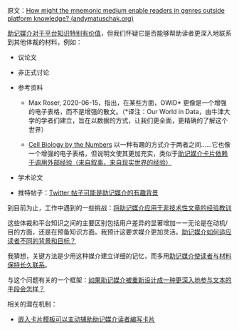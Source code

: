 原文：[How might the mnemonic medium enable readers in genres outside platform knowledge? (andymatuschak.org)](https://notes.andymatuschak.org/z57S2Fte6gAnnM1gCS2nHpH7NYAiXD8KeDfvZ)

[助记媒介对于平台知识特别有价值](https://notes.andymatuschak.org/z2bwNMKjXjzp9tGrK6Hm7PXpoEeNAG9M65JW6)，但我们怀疑它是否能够帮助读者更深入地联系到其他体裁的材料，例如：

- 议论文

- 非正式讨论

- 参考资料

  - Max Roser, 2020-06-15，指出，在某些方面，OWiD\* 更像是一个增强的电子表格，而不是增强的散文。（\*译注：Our World in Data，由牛津大学的学者们建立，旨在以数据的方式，让我们更全面，更精确的了解这个世界）

  - [Cell Biology by the Numbers](https://notes.andymatuschak.org/zXBk7GLFDaxgd6oMsRd5Jdr17dnCtik3MQ8) 以一种有趣的方式介于两者之间……它也像一个增强的电子表格，但说明文使其更加充实，类似于[助记媒介卡片依赖于调用外部经验（来自叙事，来自现实世界的经验）](https://notes.andymatuschak.org/zBnpJjh6V7yrWbNBJ39Gx2TXiyXVQ4jByPc)

- 学术论文

- 推特帖子：[Twitter 帖子可能是助记媒介的有趣背景](https://notes.andymatuschak.org/z4rDaiTpdFf2nmTEuHyyR8RfQWaMZn5gRtxcb)

到目前为止，工作中遇到的一些挑战：[将助记媒介应用于非技术性文章的经验教训](https://notes.andymatuschak.org/ztWkeRtP1VRttCcrGPmDH6trs3vobziJMHT)

这些体裁和平台知识之间的主要区别包括用户差异的显著增加ーー无论是在动机/目的方面，还是在预备知识方面。我预计这要求媒介更加灵活。[助记媒介如何适应读者不同的背景和目标？](https://notes.andymatuschak.org/z287gqhS79WChEm7zRiB5vcuVAXYCnn3GCXv)

我猜想，关键方法是少用这种媒介建立详细的记忆，而多用[助记媒介使读者与材料保持长久联系](https://notes.andymatuschak.org/z7tjqSxGsJ53tXsGkRpchsECWcMsW3sFUw86U)。

与这个问题有关的一个框架：[如果助记媒介被重新设计成一种更深入地参与文本的手段会怎样？](https://notes.andymatuschak.org/z8ByVmn3qYHQmkzLRGN1958M1aYLZ2yzLbvGs)

相关的潜在机制：

- [嵌入卡片模板可以主动辅助助记媒介读者编写卡片](https://notes.andymatuschak.org/z2GSNFzS3TRYHW1UGQhay6Y4J16BVRSwsjWZ)